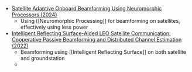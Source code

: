 - [Satellite Adaptive Onboard Beamforming Using Neuromorphic Processors (2024)](https://orbilu.uni.lu/bitstream/10993/61435/1/PIMRC_WS_2024.pdf)
	- Using [[Neuromorphic Processing]] for beamforming on satellites, effectively using less power
- [Intelligent Reflecting Surface-Aided LEO Satellite Communication: Cooperative Passive Beamforming and Distributed Channel Estimation (2022)](https://ieeexplore-ieee-org.zorac.aub.aau.dk/abstract/document/9849035)
	- Beamforming using [[Intelligent Reflecting Surface]] on both satellite and groundstation
	- 